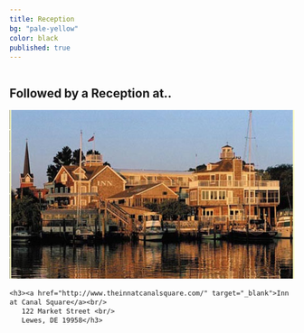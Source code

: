 ```yaml
---
title: Reception
bg: "pale-yellow"
color: black
published: true
---
```

<div class="row">
    
  <div class="small-12 large-12 columns reception">
    <h2>Followed by a Reception at..</h2>
  </div>

  <div class="small-12 large-4 large-offset-2 columns">
    <a href="http://www.theinnatcanalsquare.com/" target="_blank"><img src="/img/inn.jpg" /></a>
  </div>
  <div class="small-12 large-3 end columns reception-location">

    <h3><a href="http://www.theinnatcanalsquare.com/" target="_blank">Inn at Canal Square</a><br/>
       122 Market Street <br/>
       Lewes, DE 19958</h3>
  </div>
</div>